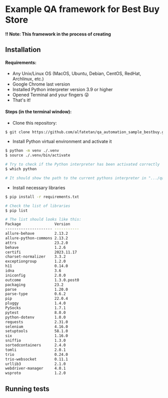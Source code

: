 # Example QA framework for Best Buy Store

#### :bangbang: Note: This framework in the process of creating

## Installation

#### Requirements:

- Any Unix/Linux OS (MacOS, Ubuntu, Debian, CentOS, RedHat, Archlinux, etc.)
- Google Chrome last version
- Installed Python interpreter version 3.9 or higher
- Opened Terminal and your fingers :stuck_out_tongue_winking_eye:
- That's it!

#### Steps (in the terminal window):

- Clone this repository:

```bash
$ git clone https://github.com/alfatetan/qa_automation_sample_bestbuy.git && cd qa_automation_sample_bestbuy
```

- Install Python virtual environment and activate it

```bash
$ python -m venv ./.venv
$ source ./.venv/bin/activate

# Try to check if the Python interpreter has been activated correctly
$ which python

# It should show the path to the current pythons interpreter in ".../qa_automation_sample_steam/.venv/bin/python"
```

- Install necessary libraries

```bash
$ pip install -r requirements.txt

# Check the list of libraries
$ pip list

# The list should looks like this:
Package               Version
--------------------- -----------
allure-behave         2.13.2
allure-python-commons 2.13.2
attrs                 23.2.0
behave                1.2.6
certifi               2023.11.17
charset-normalizer    3.3.2
exceptiongroup        1.2.0
h11                   0.14.0
idna                  3.6
iniconfig             2.0.0
outcome               1.3.0.post0
packaging             23.2
parse                 1.20.0
parse-type            0.6.2
pip                   22.0.4
pluggy                1.4.0
PySocks               1.7.1
pytest                8.0.0
python-dotenv         1.0.0
requests              2.31.0
selenium              4.16.0
setuptools            58.1.0
six                   1.16.0
sniffio               1.3.0
sortedcontainers      2.4.0
tomli                 2.0.1
trio                  0.24.0
trio-websocket        0.11.1
urllib3               2.1.0
webdriver-manager     4.0.1
wsproto               1.2.0
```

## Running tests

<!-- TODO: *** Here I'll write how the tests should be run -->